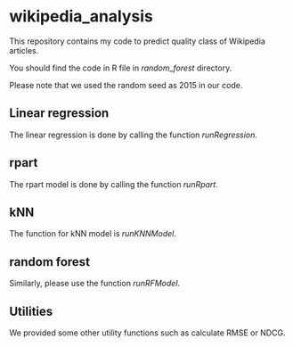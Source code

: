# wikipedia_analysis

This repository contains my code to predict quality class of Wikipedia articles.

You should find the code in R file in *random_forest* directory.

Please note that we used the random seed as 2015 in our code.

## Linear regression

The linear regression is done by calling the function *runRegression*. 

## rpart

The rpart model is done by calling the function *runRpart*. 

## kNN

The function for kNN model is *runKNNModel*.

## random forest

Similarly, please use the function *runRFModel*.

## Utilities

We provided some other utility functions such as calculate RMSE or NDCG.


